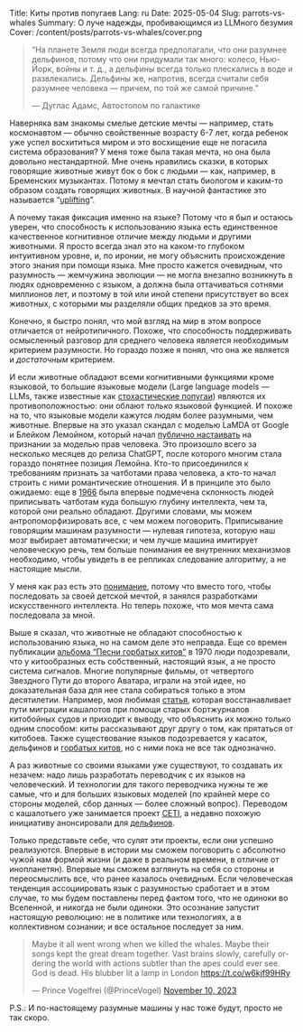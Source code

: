 Title: Киты против попугаев
Lang: ru
Date: 2025-05-04
Slug: parrots-vs-whales
Summary: О луче надежды, пробивающимся из LLMного безумия
Cover: /content/posts/parrots-vs-whales/cover.png

> “На планете Земля люди всегда предполагали, что они разумнее дельфинов, потому что они придумали так много: колесо, Нью-Йорк, войны и т. д., а дельфины всегда только плескались в воде и развлекались. Дельфины же, напротив, всегда считали себя разумнее человека — причем, по той же самой причине.”
>
> ― Дуглас Адамс, Автостопом по галактике

Наверняка вам знакомы смелые детские мечты — например, стать космонавтом — обычно свойственные возрасту 6-7 лет, когда ребенок уже успел восхититься миром и это восхищение еще не погасила система образования? У меня тоже была такая мечта, но она была довольно нестандартной. Мне очень нравились сказки, в которых говорящие животные живут бок о бок с людьми — как, например, в Бременских музыкантах. Потому я мечтал стать биологом и каким-то образом создать говорящих животных. В научной фантастике это называется “[uplifting](https://en.wikipedia.org/wiki/Uplift_(science_fiction))”.

А почему такая фиксация именно на языке? Потому что я был и остаюсь уверен, что способность к использованию языка есть единственное качественное когнитивное отличие между людьми и другими животными. Я просто всегда знал это на каком-то глубоком интуитивном уровне, и, по иронии, не могу объяснить происхождение этого знания при помощи языка. Мне просто кажется очевидным, что разумность — жемчужина эволюции — не могла внезапно возникнуть в людях одновременно с языком, а должна была оттачиваться сотнями миллионов лет, и поэтому в той или иной степени присутствует во всех животных, с которыми мы разделяли общих предков за это время.

Конечно, я быстро понял, что мой взгляд на мир в этом вопросе отличается от нейротипичного. Похоже, что способность поддерживать осмысленный разговор для среднего человека является необходимым критерием разумности. Но гораздо позже я понял, что она же является и *достаточным* критерием.

И если животные обладают всеми когнитивными функциями кроме языковой, то большие языковые модели (Large language models — LLMs, также известные как [стохастические попугаи](https://dl.acm.org/doi/10.1145/3442188.3445922)) являются их противоположностью: они облают *только* языковой функцией. И похоже на то, что языковые модели кажутся людям более разумными, чем животные. Впервые на это указал скандал с моделью LaMDA от Google и Блейком Лемойном, который начал [публично настаивать](https://cajundiscordian.medium.com/what-is-lamda-and-what-does-it-want-688632134489) на признании за моделью прав человека. Это произошло всего за несколько месяцев до релиза ChatGPT, после которого многим стала гораздо понятнее позиция Лемойна. Кто-то присоединился к требованиям признать за чатботами права человека, а кто-то начал строить с ними романтические отношения. И в принципе это было ожидаемо: еще в [1966](https://en.wikipedia.org/wiki/ELIZA_effect) была впервые подмечена склонность людей приписывать чатботам куда большую глубину интеллекта, чем та, которой они реально обладают. Другими словами, мы можем антропоморфизировать все, с чем можем поговорить. Приписывание говорящим машинам разумности — нулевая гипотеза, которую наш мозг выбирает автоматически; и чем лучше машина имитирует человеческую речь, тем больше понимания ее внутренних механизмов необходимо, чтобы увидеть в ее репликах следование алгоритму, а не настоящие мысли.

У меня как раз есть это [понимание](https://cyberape.space/embeddings.html), потому что вместо того, чтобы последовать за своей детской мечтой, я занялся разработками искусственного интеллекта. Но теперь похоже, что моя мечта сама последовала за мной.

Выше я сказал, что животные не обладают способностью к использованию языка, но на самом деле это неправда. Еще со времен публикации [альбома “Песни горбатых китов”](https://en.wikipedia.org/wiki/Songs_of_the_Humpback_Whale_(album)) в 1970 люди подозревали, что у китообразных есть собственный, настоящий язык, а не просто система сигналов. Многие популярные фильмы, от четвертого Звездного Пути до второго Аватара, играли на этой идее, но доказательная база для нее стала собираться только в этом десятилетии. Например, моя любимая [статья](https://pubmed.ncbi.nlm.nih.gov/33726561/), которая восстанавливает пути миграции кашалотов при помощи старых бортжурналов китобойных судов и приходит к выводу, что объяснить их можно только одним способом: киты рассказывают друг другу о том, как прятаться от китобоев. Также существование языков подозревается у касаток, дельфинов и [горбатых китов](https://www.science.org/doi/10.1126/science.adq7055), но с ними пока не все так однозначно.

А раз животные со своими языками уже существуют, то создавать их незачем: надо лишь разработать переводчик с их языков на человеческий. И технологии для такого переводчика нужны те же самые, что и для больших языковых моделей (по крайней мере со стороны моделей, сбор данных — более сложный вопрос). Переводом с кашалотьего уже занимается проект [CETI](https://www.projectceti.org/), а недавно похожую инициативу анонсировали для [дельфинов](https://blog.google/technology/ai/dolphingemma/).

Только представьте себе, что сулят эти проекты, если они успешно реализуются. Впервые в истории мы сможем поговорить с абсолютно чужой нам формой жизни (и даже в реальном времени, в отличие от инопланетян). Впервые мы сможем взглянуть на себя со стороны и переосмыслить все, что ранее казалось очевидным. Если человеческая тенденция ассоциировать язык с разумностью сработает и в этом случае, то мы будем поставлены перед фактом того, что не одиноки во Вселенной, и никогда не были одиноки. Это осознание запустит настоящую революцию: не в политике или технологиях, а в коллективном сознании; и все остальное последует за ним.

<blockquote class="twitter-tweet"><p lang="en" dir="ltr">Maybe it all went wrong when we killed the whales. Maybe their songs kept the great dream together. Vast brains slowly, carefully ordering the world with actions subtler than the apes could ever see. God is dead. His blubber lit a  lamp in London <a  href="https://t.co/w6kjf99HRy">https://t.co/w6kjf99HRy</a></p>— Prince Vogelfrei (@PrinceVogel) <a  href="https://twitter.com/PrinceVogel/status/1722841104368988314?ref_src=twsrc%5Etfw">November 10, 2023</a></blockquote> <script async src="https://platform.twitter.com/widgets.js"  charset="utf-8"></script>

P.S.: И по-настоящему разумные машины у нас тоже будут, просто не так скоро.